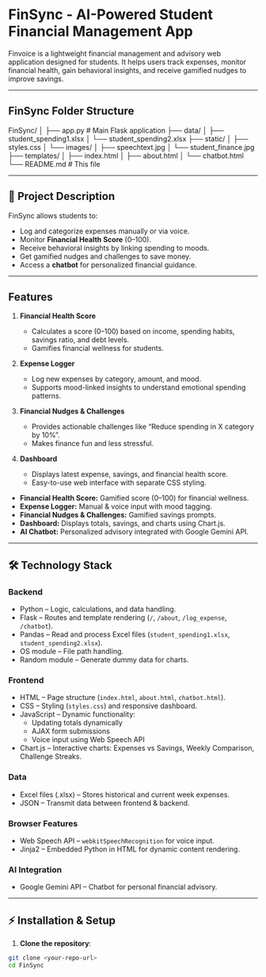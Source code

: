 # FinSync - AI-Powered Student Financial Management App

Finvoice is a lightweight financial management and advisory web application designed for students. It helps users track expenses, monitor financial health, gain behavioral insights, and receive gamified nudges to improve savings.

---

## **FinSync Folder Structure**
FinSync/
│
├── app.py                     # Main Flask application
├── data/
│   ├── student_spending1.xlsx
│   └── student_spending2.xlsx
├── static/
│   ├── styles.css
│   └── images/
│       ├── speechtext.jpg
│       └── student_finance.jpg
├── templates/
│   ├── index.html
│   ├── about.html
│   └── chatbot.html
└── README.md                  # This file

---

## **📄 Project Description**

FinSync allows students to:  
- Log and categorize expenses manually or via voice.  
- Monitor **Financial Health Score** (0–100).  
- Receive behavioral insights by linking spending to moods.  
- Get gamified nudges and challenges to save money.  
- Access a **chatbot** for personalized financial guidance.

---

## **Features**

1. **Financial Health Score**
   - Calculates a score (0–100) based on income, spending habits, savings ratio, and debt levels.
   - Gamifies financial wellness for students.

2. **Expense Logger**
   - Log new expenses by category, amount, and mood.
   - Supports mood-linked insights to understand emotional spending patterns.

3. **Financial Nudges & Challenges**
   - Provides actionable challenges like “Reduce spending in X category by 10%”.
   - Makes finance fun and less stressful.

4. **Dashboard**
   - Displays latest expense, savings, and financial health score.
   - Easy-to-use web interface with separate CSS styling.

- **Financial Health Score:** Gamified score (0–100) for financial wellness.  
- **Expense Logger:** Manual & voice input with mood tagging.  
- **Financial Nudges & Challenges:** Gamified savings prompts.  
- **Dashboard:** Displays totals, savings, and charts using Chart.js.  
- **AI Chatbot:** Personalized advisory integrated with Google Gemini API.  
---

## **🛠 Technology Stack**

### **Backend**
- Python – Logic, calculations, and data handling.  
- Flask – Routes and template rendering (`/`, `/about`, `/log_expense`, `/chatbot`).  
- Pandas – Read and process Excel files (`student_spending1.xlsx`, `student_spending2.xlsx`).  
- OS module – File path handling.  
- Random module – Generate dummy data for charts.

### **Frontend**
- HTML – Page structure (`index.html`, `about.html`, `chatbot.html`).  
- CSS – Styling (`styles.css`) and responsive dashboard.  
- JavaScript – Dynamic functionality:
  - Updating totals dynamically
  - AJAX form submissions
  - Voice input using Web Speech API
- Chart.js – Interactive charts: Expenses vs Savings, Weekly Comparison, Challenge Streaks.

### **Data**
- Excel files (.xlsx) – Stores historical and current week expenses.  
- JSON – Transmit data between frontend & backend.

### **Browser Features**
- Web Speech API – `webkitSpeechRecognition` for voice input.  
- Jinja2 – Embedded Python in HTML for dynamic content rendering.

### **AI Integration**
- Google Gemini API – Chatbot for personal financial advisory.

---

## **⚡ Installation & Setup**

1. **Clone the repository**:
```bash
git clone <your-repo-url>
cd FinSync


